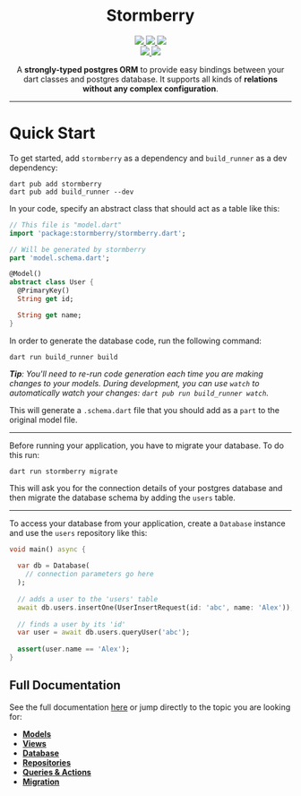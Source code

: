 <h1 align="center">Stormberry</h1>

<p align="center">
  <a href="https://pub.dev/packages/stormberry">
    <img src="https://img.shields.io/pub/v/stormberry?label=pub.dev&labelColor=333940&logo=dart&color=00589B">
  </a>
  <a href="https://github.com/schultek/stormberry/actions/workflows/test.yaml">
    <img src="https://img.shields.io/github/actions/workflow/status/schultek/stormberry/test.yaml?branch=main&label=tests&labelColor=333940&logo=github">
  </a>
  <a href="https://app.codecov.io/gh/schultek/stormberry">
    <img src="https://img.shields.io/codecov/c/github/schultek/stormberry?logo=codecov&logoColor=fff&labelColor=333940">
  </a>
  <br/>
  <a href="https://twitter.com/schultek_dev">
    <img src="https://img.shields.io/badge/follow-%40schultek__dev-1DA1F2?style=flat&label=follow&color=1DA1F2&labelColor=333940&logo=twitter&logoColor=fff">
  </a>
  <a href="https://github.com/schultek/stormberry">
    <img src="https://img.shields.io/github/stars/schultek/stormberry?style=flat&label=stars&labelColor=333940&color=8957e5&logo=github">
  </a>
</p>

<p align="center">
A <b>strongly-typed postgres ORM</b> to provide easy bindings between your dart classes and postgres database. 
It supports all kinds of <b>relations without any complex configuration</b>.
</p>

---

# Quick Start

To get started, add `stormberry` as a dependency and `build_runner` as a dev dependency:

```shell
dart pub add stormberry
dart pub add build_runner --dev
```

In your code, specify an abstract class that should act as a table like this:

```dart
// This file is "model.dart"
import 'package:stormberry/stormberry.dart';

// Will be generated by stormberry
part 'model.schema.dart';

@Model()
abstract class User {
  @PrimaryKey()
  String get id;

  String get name;
}
```

In order to generate the database code, run the following command:

```shell script
dart run build_runner build
```

***Tip**: You'll need to re-run code generation each time you are making changes to your models.
During development, you can use `watch` to automatically watch your changes: `dart pub run build_runner watch`.*

This will generate a `.schema.dart` file that you should add as a `part` to the original model file.

---

Before running your application, you have to migrate your database. To do this run:

```shell
dart run stormberry migrate
```

This will ask you for the connection details of your postgres database and then migrate
the database schema by adding the `users` table.

---

To access your database from your application, create a `Database` instance and use the `users`
repository like this:

```dart
void main() async {
  
  var db = Database(
    // connection parameters go here
  );
  
  // adds a user to the 'users' table
  await db.users.insertOne(UserInsertRequest(id: 'abc', name: 'Alex'));
  
  // finds a user by its 'id'
  var user = await db.users.queryUser('abc');
  
  assert(user.name == 'Alex');
}
```

## Full Documentation

See the full documentation [here](https://pub.dev/documentation/stormberry/latest/topics/Introduction-topic.html)
or jump directly to the topic you are looking for:

- [**Models**](https://pub.dev/documentation/stormberry/latest/topics/Models-topic.html)
- [**Views**](https://pub.dev/documentation/stormberry/latest/topics/Views-topic.html)
- [**Database**](https://pub.dev/documentation/stormberry/latest/topics/Database-topic.html)
- [**Repositories**](https://pub.dev/documentation/stormberry/latest/topics/Repositories-topic.html)
- [**Queries & Actions**](https://pub.dev/documentation/stormberry/latest/topics/Queries%20&%20Actions-topic.html)
- [**Migration**](https://pub.dev/documentation/stormberry/latest/topics/Migration-topic.html)


